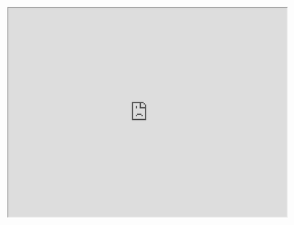 <!DOCTYPE html>
<html lang="en">

  <head>
    <meta charset="utf-8">
    <title> Race & Technology map </title>
  </head>

  <body>
    <p> <iframe src="https://www.google.com/maps/d/u/0/embed?mid=18dK-laxJL2BtEFU0gN3j7apGHsuLcRMc" width="640" height="480"></iframe>
</p>
  </body>

</html>
